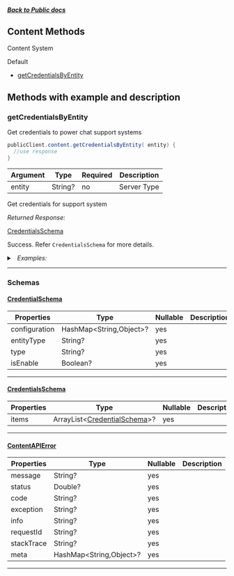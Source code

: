 



##### [Back to Public docs](./README.md)

## Content Methods
Content System

Default
* [getCredentialsByEntity](#getcredentialsbyentity)




## Methods with example and description



### getCredentialsByEntity
Get credentials to power chat support systems




```java
publicClient.content.getCredentialsByEntity( entity) {
  //use response
}
```



| Argument  |  Type  | Required | Description |
| --------- | -----  | -------- | ----------- | 
| entity | String? | no | Server Type |  



Get credentials for support system

*Returned Response:*




[CredentialsSchema](#CredentialsSchema)

Success. Refer `CredentialsSchema` for more details.




<details>
<summary><i>&nbsp; Examples:</i></summary>


<details>
<summary><i>&nbsp; default</i></summary>

```json
{
  "value": {
    "entity_type": "partner",
    "type": "freshchat",
    "is_enable": true,
    "configuration": {
      "token": "a3e4gf20b-d11g-4512-n3zq-03b9aa7e1yxz",
      "siteId": "a3e8f20b-d97f-452f-bd72-03b9aa7e1bf0",
      "host": "https://wchat.freshchat.com"
    }
  }
}
```
</details>

</details>









---




### Schemas

 
 
 #### [CredentialSchema](#CredentialSchema)

 | Properties | Type | Nullable | Description |
 | ---------- | ---- | -------- | ----------- |
 | configuration | HashMap<String,Object>? |  yes  |  |
 | entityType | String? |  yes  |  |
 | type | String? |  yes  |  |
 | isEnable | Boolean? |  yes  |  |

---


 
 
 #### [CredentialsSchema](#CredentialsSchema)

 | Properties | Type | Nullable | Description |
 | ---------- | ---- | -------- | ----------- |
 | items | ArrayList<[CredentialSchema](#CredentialSchema)>? |  yes  |  |

---


 
 
 #### [ContentAPIError](#ContentAPIError)

 | Properties | Type | Nullable | Description |
 | ---------- | ---- | -------- | ----------- |
 | message | String? |  yes  |  |
 | status | Double? |  yes  |  |
 | code | String? |  yes  |  |
 | exception | String? |  yes  |  |
 | info | String? |  yes  |  |
 | requestId | String? |  yes  |  |
 | stackTrace | String? |  yes  |  |
 | meta | HashMap<String,Object>? |  yes  |  |

---



